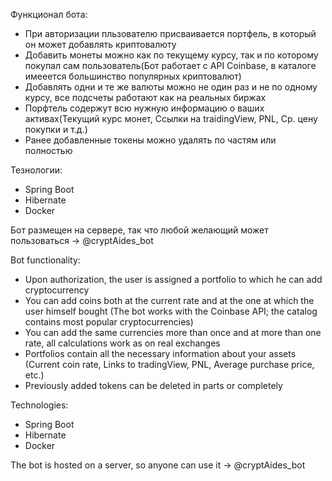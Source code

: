 Функционал бота:
- При авторизации пльзователю присваивается портфель, в который он может добавлять криптовалюту
- Добавить монеты можно как по текущему курсу, так и по которому покупал сам пользователь(Бот работает с API Coinbase, в каталоге имееется большинство популярных криптовалют)
- Добавлять одни и те же валюты можно не один раз и не по одному курсу, все подсчеты работают как на реальных биржах
- Порфтель содержут всю нужную информацию о ваших активах(Текущий курс монет, Ссылки на traidingView, PNL, Ср. цену покупки и т.д.)
- Ранее добавленные токены можно удалять по частям или полностью

Тезнологии:
- Spring Boot
- Hibernate
- Docker
 
Бот размещен на сервере, так что любой желающий может пользоваться -> @cryptAides_bot



Bot functionality:
- Upon authorization, the user is assigned a portfolio to which he can add cryptocurrency
- You can add coins both at the current rate and at the one at which the user himself bought (The bot works with the Coinbase API; the catalog contains most popular cryptocurrencies)
- You can add the same currencies more than once and at more than one rate, all calculations work as on real exchanges
- Portfolios contain all the necessary information about your assets (Current coin rate, Links to tradingView, PNL, Average purchase price, etc.)
- Previously added tokens can be deleted in parts or completely

Technologies:
- Spring Boot
- Hibernate
- Docker
 
The bot is hosted on a server, so anyone can use it -> @cryptAides_bot
 
